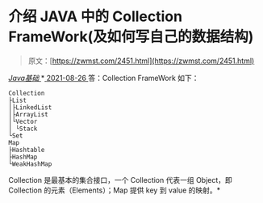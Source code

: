 <!--yml
category: 未分类
date: 0001-01-01 00:00:00
-->

# 介绍 JAVA 中的 Collection FrameWork(及如何写自己的数据结构)

> 原文：[https://zwmst.com/2451.html](https://zwmst.com/2451.html)

   [ *Java基础* ](https://zwmst.com/java%e5%9f%ba%e7%a1%80)*[ <time datetime="2021-08-26T10:45:50+08:00"> 2021-08-26 </time> ](https://zwmst.com/2451.html)  答：Collection FrameWork 如下：

```
Collection 
├List 
│├LinkedList 
│├ArrayList 
│└Vector 
│ └Stack 
└Set 
Map 
├Hashtable 
├HashMap 
└WeakHashMap 
```

Collection 是最基本的集合接口，一个 Collection 代表一组 Object，即Collection 的元素（Elements）；Map 提供 key 到 value 的映射。*